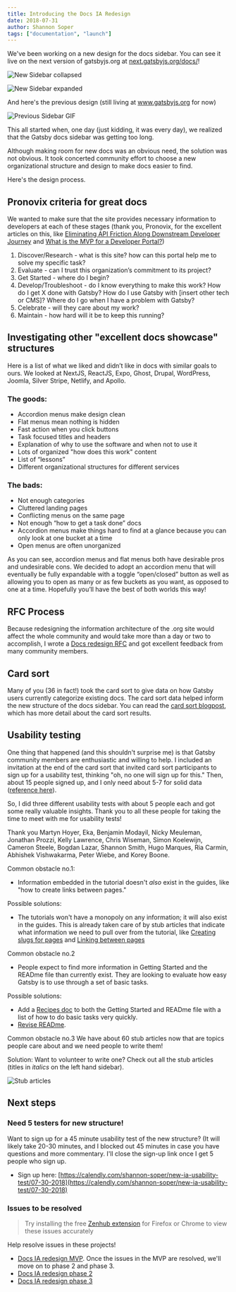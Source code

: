 ```yaml
---
title: Introducing the Docs IA Redesign
date: 2018-07-31
author: Shannon Soper
tags: ["documentation", "launch"]
---
```


We've been working on a new design for the docs sidebar. You can see it live on the next version of gatsbyjs.org at [next.gatsbyjs.org/docs/](https://next.gatsbyjs.org/docs/)!

![New Sidebar collapsed](new-sidebar-collapsed.png)

![New Sidebar expanded](new-sidebar-expanded.png)

And here's the previous design (still living at www.gatsbyjs.org for now)

![Previous Sidebar GIF](prev-sidebar.png)

This all started when, one day (just kidding, it was every day), we realized that the Gatsby docs sidebar was getting too long.

Although making room for new docs was an obvious need, the solution was not obvious. It took concerted community effort to choose a new organizational structure and design to make docs easier to find.

Here's the design process.

## Pronovix criteria for great docs

We wanted to make sure that the site provides necessary information to developers at each of these stages (thank you, Pronovix, for the excellent articles on this, like [Eliminating API Friction Along Downstream Developer Journey](https://pronovix.com/blog/eliminating-api-friction-along-downstream-developer-journey-1) and [What is the MVP for a Developer Portal?](https://pronovix.com/blog/what-mvp-developer-portal))

1.  Discover/Research - what is this site? how can this portal help me to solve my specific task?
2.  Evaluate - can I trust this organization’s commitment to its project?
3.  Get Started - where do I begin?
4.  Develop/Troubleshoot - do I know everything to make this work? How do I get X done with Gatsby? How do I use Gatsby with [insert other tech or CMS]? Where do I go when I have a problem with Gatsby?
5.  Celebrate - will they care about my work?
6.  Maintain - how hard will it be to keep this running?

## Investigating other "excellent docs showcase" structures

Here is a list of what we liked and didn’t like in docs with similar goals to ours. We looked at NextJS, ReactJS, Expo, Ghost, Drupal, WordPress, Joomla, Silver Stripe, Netlify, and Apollo.

### The goods:

- Accordion menus make design clean
- Flat menus mean nothing is hidden
- Fast action when you click buttons
- Task focused titles and headers
- Explanation of why to use the software and when not to use it
- Lots of organized "how does this work" content
- List of “lessons”
- Different organizational structures for different services

### The bads:

- Not enough categories
- Cluttered landing pages
- Conflicting menus on the same page
- Not enough “how to get a task done” docs
- Accordion menus make things hard to find at a glance because you can only look at one bucket at a time
- Open menus are often unorganized

As you can see, accordion menus and flat menus both have desirable pros and undesirable cons. We decided to adopt an accordion menu that will eventually be fully expandable with a toggle “open/closed” button as well as allowing you to open as many or as few buckets as you want, as opposed to one at a time. Hopefully you’ll have the best of both worlds this way!

## RFC Process

Because redesigning the information architecture of the .org site would affect the whole community and would take more than a day or two to accomplish, I wrote a [Docs redesign RFC](https://github.com/gatsbyjs/rfcs/pull/5) and got excellent feedback from many community members.

## Card sort

Many of you (36 in fact!) took the card sort to give data on how Gatsby users currently categorize existing docs. The card sort data helped inform the new structure of the docs sidebar. You can read the [card sort blogpost](https://www.gatsbyjs.org/blog/2018-06-26-card-sort-results/), which has more detail about the card sort results.

## Usability testing

One thing that happened (and this shouldn't surprise me) is that Gatsby community members are enthusiastic and willing to help. I included an invitation at the end of the card sort that invited card sort participants to sign up for a usability test, thinking "oh, no one will sign up for this." Then, about 15 people signed up, and I only need about 5-7 for solid data ([reference here](https://www.invisionapp.com/blog/ux-usability-research-testing/)).

So, I did three different usability tests with about 5 people each and got some really valuable insights. Thank you to all these people for taking the time to meet with me for usability tests!

Thank you Martyn Hoyer, Eka, Benjamin Modayil, Nicky Meuleman, Jonathan Prozzi, Kelly Lawrence, Chris Wiseman, Simon Koelewijn, Cameron Steele, Bogdan Lazar, Shannon Smith, Hugo Marques, Ria Carmin, Abhishek Vishwakarma, Peter Wiebe, and Korey Boone.

Common obstacle no.1:

- Information embedded in the tutorial doesn't _also_ exist in the guides, like "how to create links between pages."

Possible solutions:

- The tutorials won't have a monopoly on any information; it will also exist in the guides. This is already taken care of by stub articles that indicate what information we need to pull over from the tutorial, like [Creating slugs for pages](https://next.gatsbyjs.org/docs/creating-slugs-for-pages/) and [Linking between pages](https://next.gatsbyjs.org/docs/linking-between-pages/)

Common obstacle no.2

- People expect to find more information in Getting Started and the READme file than currently exist. They are looking to evaluate how easy Gatsby is to use through a set of basic tasks.

Possible solutions:

- Add a [Recipes doc](https://github.com/gatsbyjs/gatsby/issues/6572) to both the Getting Started and READme file with a list of how to do basic tasks very quickly.
- [Revise READme](https://github.com/gatsbyjs/gatsby/issues/6569).

Common obstacle no.3
We have about 60 stub articles now that are topics people care about and we need people to write them!

Solution:
Want to volunteer to write one? Check out all the stub articles (titles in _italics_ on the left hand sidebar).

![Stub articles](stub-articles.png)

## Next steps

### Need 5 testers for new structure!

Want to sign up for a 45 minute usability test of the new structure? (It will likely take 20-30 minutes, and I blocked out 45 minutes in case you have questions and more commentary. I'll close the sign-up link once I get 5 people who sign up.

- Sign up here: [https://calendly.com/shannon-soper/new-ia-usability-test/07-30-2018](https://calendly.com/shannon-soper/new-ia-usability-test/07-30-2018)

### Issues to be resolved

> Try installing the free [Zenhub extension](https://www.zenhub.com/extension) for Firefox or Chrome to view these issues accurately

Help resolve issues in these projects!

- [Docs IA redesign MVP](https://github.com/gatsbyjs/gatsby/issues/6899). Once the issues in the MVP are resolved, we'll move on to phase 2 and phase 3.
- [Docs IA redesign phase 2](https://github.com/gatsbyjs/gatsby/issues/6900)
- [Docs IA redesign phase 3](https://github.com/gatsbyjs/gatsby/issues/6901)
